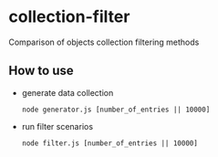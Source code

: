 # collection-filter
Comparison of objects collection filtering methods

## How to use
 * generate data collection
   ```
   node generator.js [number_of_entries || 10000]
   ```
 * run filter scenarios
   ```
   node filter.js [number_of_entries || 10000]
   ```